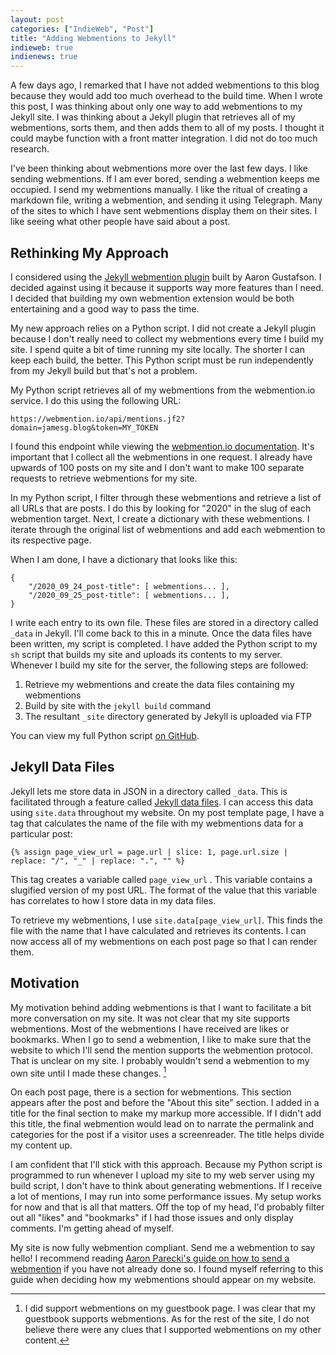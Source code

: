 ```yaml
---
layout: post
categories: ["IndieWeb", "Post"]
title: "Adding Webmentions to Jekyll"
indieweb: true
indienews: true
---
```


A few days ago, I remarked that I have not added webmentions to this blog because they would add too much overhead to the build time. When I wrote this post, I was thinking about only one way to add webmentions to my Jekyll site. I was thinking about a Jekyll plugin that retrieves all of my webmentions, sorts them, and then adds them to all of my posts. I thought it could maybe function with a front matter integration. I did not do too much research.

I've been thinking about webmentions more over the last few days. I like sending webmentions. If I am ever bored, sending a webmention keeps me occupied. I send my webmentions manually. I like the ritual of creating a markdown file, writing a webmention, and sending it using Telegraph. Many of the sites to which I have sent webmentions display them on their sites. I like seeing what other people have said about a post.

## Rethinking My Approach

I considered using the [Jekyll webmention plugin](https://github.com/aarongustafson/jekyll-webmention_io) built by Aaron Gustafson. I decided against using it because it supports way more features than I need. I decided that building my own webmention extension would be both entertaining and a good way to pass the time.

My new approach relies on a Python script. I did not create a Jekyll plugin because I don't really need to collect my webmentions every time I build my site. I spend quite a bit of time running my site locally. The shorter I can keep each build, the better. This Python script must be run independently from my Jekyll build but that's not a problem.

My Python script retrieves all of my webmentions from the webmention.io service. I do this using the following URL:

```https://webmention.io/api/mentions.jf2?domain=jamesg.blog&token=MY_TOKEN```

I found this endpoint while viewing the [webmention.io documentation](https://github.com/aaronpk/webmention.io#find-all-links-to-your-domain). It's important that I collect all the webmentions in one request. I already have upwards of 100 posts on my site and I don't want to make 100 separate requests to retrieve webmentions for my site.

In my Python script, I filter through these webmentions and retrieve a list of all URLs that are posts. I do this by looking for "2020" in the slug of each webmention target. Next, I create a dictionary with these webmentions. I iterate through the original list of webmentions and add each webmention to its respective page.

When I am done, I have a dictionary that looks like this:

```
{
	"/2020_09_24_post-title": [ webmentions... ],
	"/2020_09_25_post-title": [ webmentions... ],
}
```

I write each entry to its own file. These files are stored in a directory called `_data` in Jekyll. I'll come back to this in a minute. Once the data files have been written, my script is completed. I have added the Python script to my `sh` script that builds my site and uploads its contents to my server. Whenever I build my site for the server, the following steps are followed:

1. Retrieve my webmentions and create the data files containing my webmentions
2. Build by site with the `jekyll build` command
3. The resultant `_site` directory generated by Jekyll is uploaded via FTP

You can view my full Python script [on GitHub](https://github.com/capjamesg/blog/blob/master/get_webmentions.py).

## Jekyll Data Files

Jekyll lets me store data in JSON in a directory called `_data`. This is facilitated through a feature called [Jekyll data files](https://jekyllrb.com/docs/datafiles/). I can access this data using `site.data` throughout my website. On my post template page, I have a tag  that calculates the name of the file with my webmentions data for a particular post:

```
{% assign page_view_url = page.url | slice: 1, page.url.size | replace: "/", "_" | replace: ".", "" %}
```

This tag creates a variable called `page_view_url` . This variable contains a slugified version of my post URL. The format of the value that this variable has correlates to how I store data in my data files.

To retrieve my webmentions, I use `site.data[page_view_url]`. This finds the file with the name that I have calculated and retrieves its contents. I can now access all of my webmentions on each post page so that I can render them.

## Motivation

My motivation behind adding webmentions is that I want to facilitate a bit more conversation on my site. It was not clear that my site supports webmentions. Most of the webmentions I have received are likes or bookmarks. When I go to send a webmention, I like to make sure that the website to which I'll send the mention supports the webmention protocol. That is unclear on my site. I probably wouldn't send a webmention to my own site until I made these changes. [^1]

On each post page, there is a section for webmentions. This section appears after the post and before the "About this site" section. I added in a title for the final section to make my markup more accessible. If I didn't add this title, the final webmention would lead on to narrate the permalink and categories for the post if a visitor uses a screenreader. The title helps divide my content up.

I am confident that I'll stick with this approach. Because my Python script is programmed to run whenever I upload my site to my web server using my build script, I don't have to think about generating webmentions. If I receive a lot of mentions, I may run into some performance issues. My setup works for now and that is all that matters. Off the top of my head, I'd probably filter out all "likes" and "bookmarks" if I had those issues and only display comments. I'm getting ahead of myself.

My site is now fully webmention compliant. Send me a webmention to say hello! I recommend reading [Aaron Parecki's guide on how to send a webmention](https://aaronparecki.com/2018/06/30/11/your-first-webmention) if you have not already done so. I found myself referring to this guide when deciding how my webmentions should appear on my website.

[^1]: I did support webmentions on my guestbook page. I was clear that my guestbook supports webmentions. As for the rest of the site, I do not believe there were any clues that I supported webmentions on my other content.

